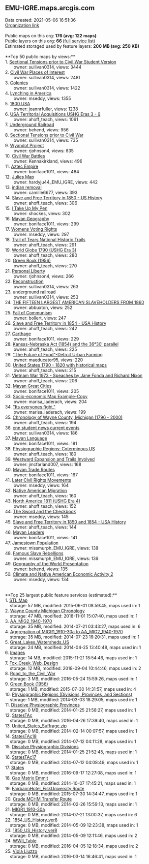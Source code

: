 <h2>EMU-IGRE.maps.arcgis.com</h2> Data created: 2021-05-06 16:51:36 <br /><a target='new' href='https://EMU-IGRE.maps.arcgis.com'>Organization link</a><br /><br />Public maps on this org: <b>176 (avg: 122 maps)</b><br />Public layers on this org: <b>66 </b>(<a target='new' href='https://services.arcgis.com/6Js2j2vlKnHbGkut/ArcGIS/rest/services'>full service list</a>)<br />Estimated storaged used by feature layers: <b>200 MB (avg: 250 KB)</b><br /><br />**Top 50 public maps by views:**<br />  1. <a target='new' href='https://www.arcgis.com/home/item.html?id=37bb3e4ace114a9f9c3f1ab56849e3fb'>Sectional Tensions prior to Civil War Student Version</a> <br />  &nbsp;&nbsp;&nbsp;&nbsp; &nbsp;&nbsp;owner: sullivan0314, views: 3444<br />  2. <a target='new' href='https://www.arcgis.com/home/item.html?id=23b34f28befb4b4aa3853671b7c12bc1'>Civil War Places of Interest</a> <br />  &nbsp;&nbsp;&nbsp;&nbsp; &nbsp;&nbsp;owner: sullivan0314, views: 2481<br />  3. <a target='new' href='https://www.arcgis.com/home/item.html?id=13c8de701efc42b28c6d0265c28b8064'>Colonies</a> <br />  &nbsp;&nbsp;&nbsp;&nbsp; &nbsp;&nbsp;owner: sullivan0314, views: 1422<br />  4. <a target='new' href='https://www.arcgis.com/home/item.html?id=12725b8a46484169b02bbe9aae1f207f'>Lynching in America</a> <br />  &nbsp;&nbsp;&nbsp;&nbsp; &nbsp;&nbsp;owner: mseddy, views: 1355<br />  5. <a target='new' href='https://www.arcgis.com/home/item.html?id=5955e126ae76448aa419698a1d1e8a40'>1800 USA</a> <br />  &nbsp;&nbsp;&nbsp;&nbsp; &nbsp;&nbsp;owner: joannrfuller, views: 1238<br />  6. <a target='new' href='https://www.arcgis.com/home/item.html?id=4295867c72094e7da21a5c1fd85d9100'>USA Territorial Acquisitions USHG Eras 3 - 6</a> <br />  &nbsp;&nbsp;&nbsp;&nbsp; &nbsp;&nbsp;owner: ahoff_teach, views: 1061<br />  7. <a target='new' href='https://www.arcgis.com/home/item.html?id=51512dc7e33047cebf9cd2f649a638bd'>Underground Railroad</a> <br />  &nbsp;&nbsp;&nbsp;&nbsp; &nbsp;&nbsp;owner: behend, views: 956<br />  8. <a target='new' href='https://www.arcgis.com/home/item.html?id=078a54810c4c424fb5a937f2debcd2e7'>Sectional Tensions prior to Civil War</a> <br />  &nbsp;&nbsp;&nbsp;&nbsp; &nbsp;&nbsp;owner: sullivan0314, views: 735<br />  9. <a target='new' href='https://www.arcgis.com/home/item.html?id=3de3bf9b570b422fbd83e29b25ad8d73'>Wyandot Project</a> <br />  &nbsp;&nbsp;&nbsp;&nbsp; &nbsp;&nbsp;owner: rjohnson4, views: 635<br />  10. <a target='new' href='https://www.arcgis.com/home/item.html?id=6a2a57eb16b24701896c6f0346048539'>Civil War Battles</a> <br />  &nbsp;&nbsp;&nbsp;&nbsp; &nbsp;&nbsp;owner: Kennakirkland, views: 496<br />  11. <a target='new' href='https://www.arcgis.com/home/item.html?id=5bfd68c5a4874daab3cddea682a0fd88'>Aztec Empire</a> <br />  &nbsp;&nbsp;&nbsp;&nbsp; &nbsp;&nbsp;owner: boniface1011, views: 484<br />  12. <a target='new' href='https://www.arcgis.com/home/item.html?id=73bd3890439346538736ca3bbd16ff8f'>Julies Map</a> <br />  &nbsp;&nbsp;&nbsp;&nbsp; &nbsp;&nbsp;owner: hardyju44_EMU_IGRE, views: 442<br />  13. <a target='new' href='https://www.arcgis.com/home/item.html?id=45d0618a497b4698b4dc6c6a8243fecb'>indian removal</a> <br />  &nbsp;&nbsp;&nbsp;&nbsp; &nbsp;&nbsp;owner: camille6677, views: 393<br />  14. <a target='new' href='https://www.arcgis.com/home/item.html?id=7af128207ca640a682da2fe767410241'>Slave and Free Territory in 1850  - US History</a> <br />  &nbsp;&nbsp;&nbsp;&nbsp; &nbsp;&nbsp;owner: ahoff_teach, views: 306<br />  15. <a target='new' href='https://www.arcgis.com/home/item.html?id=1d058fbb7fe2483dbf52cfe66ebdb609'>I Take Up My Pen</a> <br />  &nbsp;&nbsp;&nbsp;&nbsp; &nbsp;&nbsp;owner: shockes, views: 302<br />  16. <a target='new' href='https://www.arcgis.com/home/item.html?id=879a73860f444fef92960650c8055ea0'>Mayan Geography</a> <br />  &nbsp;&nbsp;&nbsp;&nbsp; &nbsp;&nbsp;owner: boniface1011, views: 299<br />  17. <a target='new' href='https://www.arcgis.com/home/item.html?id=dcae96c320474063adc4ef9b12dc3539'>Womens Voting Rights</a> <br />  &nbsp;&nbsp;&nbsp;&nbsp; &nbsp;&nbsp;owner: mseddy, views: 297<br />  18. <a target='new' href='https://www.arcgis.com/home/item.html?id=cfad452ebaeb4891986df5ff07de60e9'>Trail of Tears National Historic Trails</a> <br />  &nbsp;&nbsp;&nbsp;&nbsp; &nbsp;&nbsp;owner: ahoff_teach, views: 291<br />  19. <a target='new' href='https://www.arcgis.com/home/item.html?id=18c3539021264d9fa81e84ed3eaf5f9e'>World Globe 1790 (USHG Era 3)</a> <br />  &nbsp;&nbsp;&nbsp;&nbsp; &nbsp;&nbsp;owner: ahoff_teach, views: 280<br />  20. <a target='new' href='https://www.arcgis.com/home/item.html?id=4cb446d5cf154b3794d56ec2644f689b'>Green Book (1956)</a> <br />  &nbsp;&nbsp;&nbsp;&nbsp; &nbsp;&nbsp;owner: ahoff_teach, views: 270<br />  21. <a target='new' href='https://www.arcgis.com/home/item.html?id=ca5ae50427b6457e8ba44c5a29ed59db'>Personal Liberty</a> <br />  &nbsp;&nbsp;&nbsp;&nbsp; &nbsp;&nbsp;owner: rjohnson4, views: 266<br />  22. <a target='new' href='https://www.arcgis.com/home/item.html?id=d2d75d08db4c426da4bec22cfe4bf45c'>Reconstruction</a> <br />  &nbsp;&nbsp;&nbsp;&nbsp; &nbsp;&nbsp;owner: sullivan0314, views: 263<br />  23. <a target='new' href='https://www.arcgis.com/home/item.html?id=bd6e15308c044c0b8f83275f3837cbe7'>underground railroad</a> <br />  &nbsp;&nbsp;&nbsp;&nbsp; &nbsp;&nbsp;owner: sullivan0314, views: 253<br />  24. <a target='new' href='https://www.arcgis.com/home/item.html?id=d7dacc65fcb3424e91de9fcf9d7e82d9'>THE FIFTEEN LARGEST AMERICAN SLAVEHOLDERS FROM 1860</a> <br />  &nbsp;&nbsp;&nbsp;&nbsp; &nbsp;&nbsp;owner: abbuxton, views: 252<br />  25. <a target='new' href='https://www.arcgis.com/home/item.html?id=7dada074de4d43e28e2e6af8e5e8fcdb'>Fall of Communism</a> <br />  &nbsp;&nbsp;&nbsp;&nbsp; &nbsp;&nbsp;owner: bollert, views: 247<br />  26. <a target='new' href='https://www.arcgis.com/home/item.html?id=b7d21acfd05f43fdb181329a15a52fc5'>Slave and Free Territory in 1854  - USA History</a> <br />  &nbsp;&nbsp;&nbsp;&nbsp; &nbsp;&nbsp;owner: ahoff_teach, views: 242<br />  27. <a target='new' href='https://www.arcgis.com/home/item.html?id=0fa8e8bc433d4c85a494b284e0938ee8'>Carthage</a> <br />  &nbsp;&nbsp;&nbsp;&nbsp; &nbsp;&nbsp;owner: boniface1011, views: 229<br />  28. <a target='new' href='https://www.arcgis.com/home/item.html?id=0525faa92b8c4ca4b7512f1c412cc923'>Kansas-Nebraska Act (1854) and the 36°30′ parallel</a> <br />  &nbsp;&nbsp;&nbsp;&nbsp; &nbsp;&nbsp;owner: ahoff_teach, views: 225<br />  29. <a target='new' href='https://www.arcgis.com/home/item.html?id=e6b5f9048a2e4fc397a4ea05a79ce0ba'>"The Future of Food"-Detroit Urban Farming</a> <br />  &nbsp;&nbsp;&nbsp;&nbsp; &nbsp;&nbsp;owner: maeducator95, views: 220<br />  30. <a target='new' href='https://www.arcgis.com/home/item.html?id=0e7050905c8c4765bf8c6f7a4ab98996'>United States 1790 - 1820 with historical maps</a> <br />  &nbsp;&nbsp;&nbsp;&nbsp; &nbsp;&nbsp;owner: ahoff_teach, views: 215<br />  31. <a target='new' href='https://www.arcgis.com/home/item.html?id=627eb22b874442d4891ddc7579eabc72'>Vietnam War 1973 -  Speaches by Jane Fonda and Richard Nixon</a> <br />  &nbsp;&nbsp;&nbsp;&nbsp; &nbsp;&nbsp;owner: ahoff_teach, views: 206<br />  32. <a target='new' href='https://www.arcgis.com/home/item.html?id=fa9166a2157b4a1891e6561a282f26e2'>Mayan Great Cities</a> <br />  &nbsp;&nbsp;&nbsp;&nbsp; &nbsp;&nbsp;owner: boniface1011, views: 205<br />  33. <a target='new' href='https://www.arcgis.com/home/item.html?id=962b6ae56c9f409bbfa4364c387772b4'>Socio-economic Map Example-Copy</a> <br />  &nbsp;&nbsp;&nbsp;&nbsp; &nbsp;&nbsp;owner: marisa_laderach, views: 204<br />  34. <a target='new' href='https://www.arcgis.com/home/item.html?id=bc682a15e6b546f7b726ce802ff5bb6e'>"Its everyones fight."</a> <br />  &nbsp;&nbsp;&nbsp;&nbsp; &nbsp;&nbsp;owner: marisa_laderach, views: 199<br />  35. <a target='new' href='https://www.arcgis.com/home/item.html?id=b68b2ff695614264a3216fa44eff8c1a'>Chronology of Wayne County, Michigan (1796 - 2000)</a> <br />  &nbsp;&nbsp;&nbsp;&nbsp; &nbsp;&nbsp;owner: ahoff_teach, views: 194<br />  36. <a target='new' href='https://www.arcgis.com/home/item.html?id=f42c73d64a3e413a91c7977723ae3c0d'>cnn student news current events</a> <br />  &nbsp;&nbsp;&nbsp;&nbsp; &nbsp;&nbsp;owner: sullivan0314, views: 186<br />  37. <a target='new' href='https://www.arcgis.com/home/item.html?id=45121cd2d6cc461c8582739411800226'>Mayan Language</a> <br />  &nbsp;&nbsp;&nbsp;&nbsp; &nbsp;&nbsp;owner: boniface1011, views: 181<br />  38. <a target='new' href='https://www.arcgis.com/home/item.html?id=ea6ac78e51644f1b99ef1a9d04e2d944'>Physiographic Regions: Coterminous US</a> <br />  &nbsp;&nbsp;&nbsp;&nbsp; &nbsp;&nbsp;owner: ahoff_teach, views: 180<br />  39. <a target='new' href='https://www.arcgis.com/home/item.html?id=e4a9999b1a964c05adc45b734f7c6687'>Westward Expansion and Trails Involved</a> <br />  &nbsp;&nbsp;&nbsp;&nbsp; &nbsp;&nbsp;owner: jmcfarland007, views: 168<br />  40. <a target='new' href='https://www.arcgis.com/home/item.html?id=99b9bb35094d4cd6b5d38d162cbc55fc'>Mayan Trade Routes</a> <br />  &nbsp;&nbsp;&nbsp;&nbsp; &nbsp;&nbsp;owner: boniface1011, views: 167<br />  41. <a target='new' href='https://www.arcgis.com/home/item.html?id=061544a465f4477284c1a4a2c59818bd'>Later Civil Rights Movements</a> <br />  &nbsp;&nbsp;&nbsp;&nbsp; &nbsp;&nbsp;owner: mseddy, views: 164<br />  42. <a target='new' href='https://www.arcgis.com/home/item.html?id=d99132a82c5e430d922e4d217767775b'>Native American Migration</a> <br />  &nbsp;&nbsp;&nbsp;&nbsp; &nbsp;&nbsp;owner: ahoff_teach, views: 160<br />  43. <a target='new' href='https://www.arcgis.com/home/item.html?id=087583ad777341998d69b5cc1ee16552'>North America 1811  (USHG Era 4)</a> <br />  &nbsp;&nbsp;&nbsp;&nbsp; &nbsp;&nbsp;owner: ahoff_teach, views: 152<br />  44. <a target='new' href='https://www.arcgis.com/home/item.html?id=a41f6585176c4d3e8c3bd5abe13200db'>The Sword and the Checkbook</a> <br />  &nbsp;&nbsp;&nbsp;&nbsp; &nbsp;&nbsp;owner: mseddy, views: 145<br />  45. <a target='new' href='https://www.arcgis.com/home/item.html?id=8a34e536858040fcb4d1c4c1a68fe96e'>Slave and Free Territory in 1850 and 1854  - USA History</a> <br />  &nbsp;&nbsp;&nbsp;&nbsp; &nbsp;&nbsp;owner: ahoff_teach, views: 144<br />  46. <a target='new' href='https://www.arcgis.com/home/item.html?id=813664ea183c48ad8c75f64fb73607d6'>Mayan Leaders</a> <br />  &nbsp;&nbsp;&nbsp;&nbsp; &nbsp;&nbsp;owner: boniface1011, views: 141<br />  47. <a target='new' href='https://www.arcgis.com/home/item.html?id=b451ca6d60d3428d8a84f212c04e7711'>Jamestown Population</a> <br />  &nbsp;&nbsp;&nbsp;&nbsp; &nbsp;&nbsp;owner: missmurph_EMU_IGRE, views: 138<br />  48. <a target='new' href='https://www.arcgis.com/home/item.html?id=3fd43e8674f14123a2fa97ac72dd516a'>Famous Slave Rebellions</a> <br />  &nbsp;&nbsp;&nbsp;&nbsp; &nbsp;&nbsp;owner: missmurph_EMU_IGRE, views: 136<br />  49. <a target='new' href='https://www.arcgis.com/home/item.html?id=74e53d32c6e34beda72aa1de0a157cd3'>Geography of the World Presentation</a> <br />  &nbsp;&nbsp;&nbsp;&nbsp; &nbsp;&nbsp;owner: behend, views: 135<br />  50. <a target='new' href='https://www.arcgis.com/home/item.html?id=f9880b2cc8db42a6a6b8155c243a871a'>Climate and Native American Economic Activity 2</a> <br />  &nbsp;&nbsp;&nbsp;&nbsp; &nbsp;&nbsp;owner: mseddy, views: 134<br /><br /><br />**Top 25 largest public feature services (estimated):**<br /> 1. <a target='new' href='https://www.arcgis.com/home/item.html?id=9ab96937682a42bf86c6ae979a9c3558'>STL Map</a><br /> &nbsp;&nbsp;&nbsp;&nbsp;storage: 57 MB, modified: 2015-06-01 08:59:45, maps used in: 1<br /> 2. <a target='new' href='https://www.arcgis.com/home/item.html?id=df7a2a1391624093bd0a6ff7f36c5fd2'>Wayne County Michigan Chronology</a><br /> &nbsp;&nbsp;&nbsp;&nbsp;storage: 47 MB, modified: 2018-11-01 15:07:40, maps used in: 1<br /> 3. <a target='new' href='https://www.arcgis.com/home/item.html?id=8d4e8a2d81e64422ba96ee0bb966e85e'>AA_MIG2_1940-1970</a><br /> &nbsp;&nbsp;&nbsp;&nbsp;storage: 35 MB, modified: 2014-07-21 03:43:27, maps used in: 6<br /> 4. <a target='new' href='https://www.arcgis.com/home/item.html?id=8672b703e6f44ba7a94247dee338a095'>Aggregation of MIGR1_1910-30a to AA_MIG2_1940-1970</a><br /> &nbsp;&nbsp;&nbsp;&nbsp;storage: 35 MB, modified: 2014-07-23 16:20:31, maps used in: 1<br /> 5. <a target='new' href='https://www.arcgis.com/home/item.html?id=aca0762c42764c5cbd6642f49c6746a6'>Great_Lakes_Watersheds_US</a><br /> &nbsp;&nbsp;&nbsp;&nbsp;storage: 24 MB, modified: 2014-04-25 13:40:48, maps used in: 1<br /> 6. <a target='new' href='https://www.arcgis.com/home/item.html?id=961dd7e0e8d54234b4a42392737ed02e'>Images</a><br /> &nbsp;&nbsp;&nbsp;&nbsp;storage: 14 MB, modified: 2015-11-21 18:54:46, maps used in: 1<br /> 7. <a target='new' href='https://www.arcgis.com/home/item.html?id=d68a4cd22b21419ba7a5d596a0c0433d'>Fox_Creek_Web_Design</a><br /> &nbsp;&nbsp;&nbsp;&nbsp;storage: 12 MB, modified: 2018-09-04 10:44:46, maps used in: 2<br /> 8. <a target='new' href='https://www.arcgis.com/home/item.html?id=83702533da4c4444b4987a9c14e94310'>Road_to_the_Civil_War</a><br /> &nbsp;&nbsp;&nbsp;&nbsp;storage: 3 MB, modified: 2016-05-24 15:59:26, maps used in: 1<br /> 9. <a target='new' href='https://www.arcgis.com/home/item.html?id=866b348e0cd741d48392e8d59c29c252'>Green Book (1956)</a><br /> &nbsp;&nbsp;&nbsp;&nbsp;storage: 1 MB, modified: 2015-07-30 14:31:57, maps used in: 4<br /> 10. <a target='new' href='https://www.arcgis.com/home/item.html?id=6a81434a416646e38d8f8f4f40fec5a7'>Physiographic Regions (Divisions, Provinces, and Sections)</a><br /> &nbsp;&nbsp;&nbsp;&nbsp;storage: 1 MB, modified: 2014-03-03 18:29:05, maps used in: 1<br /> 11. <a target='new' href='https://www.arcgis.com/home/item.html?id=ba5a560bc0754544b1ca2957e7ccb8d5'>Dissolve Physiographic Provinces</a><br /> &nbsp;&nbsp;&nbsp;&nbsp;storage: 0 MB, modified: 2014-01-25 21:58:27, maps used in: 1<br /> 12. <a target='new' href='https://www.arcgis.com/home/item.html?id=ed0aedc23cc34a6ea8560375a40544a8'>StatesTAc</a><br /> &nbsp;&nbsp;&nbsp;&nbsp;storage: 0 MB, modified: 2016-04-26 17:39:40, maps used in: 1<br /> 13. <a target='new' href='https://www.arcgis.com/home/item.html?id=d7c4938add1b40ac9243bd0831ad1cd4'>United_States_Suffrage.zip</a><br /> &nbsp;&nbsp;&nbsp;&nbsp;storage: 0 MB, modified: 2014-02-14 00:07:57, maps used in: 1<br /> 14. <a target='new' href='https://www.arcgis.com/home/item.html?id=032203baa6d64572ab54021f3cb755c0'>StatesTAc18</a><br /> &nbsp;&nbsp;&nbsp;&nbsp;storage: 0 MB, modified: 2014-07-12 04:11:28, maps used in: 1<br /> 15. <a target='new' href='https://www.arcgis.com/home/item.html?id=45d400adfa9e4914980c91d307b4792d'>Dissolve Physiographic Divisions</a><br /> &nbsp;&nbsp;&nbsp;&nbsp;storage: 0 MB, modified: 2014-01-25 21:52:45, maps used in: 1<br /> 16. <a target='new' href='https://www.arcgis.com/home/item.html?id=0bd2bc6166cc4fc5a51d47516821f39f'>StatesTAc17</a><br /> &nbsp;&nbsp;&nbsp;&nbsp;storage: 0 MB, modified: 2014-07-12 04:08:49, maps used in: 1<br /> 17. <a target='new' href='https://www.arcgis.com/home/item.html?id=33c8eda54106480984e37362198c83b6'>States</a><br /> &nbsp;&nbsp;&nbsp;&nbsp;storage: 0 MB, modified: 2016-09-17 12:27:08, maps used in: 1<br /> 18. <a target='new' href='https://www.arcgis.com/home/item.html?id=997d80a9e0ad4d8793034dd54227aa61'>Gap Matrix Emmit</a><br /> &nbsp;&nbsp;&nbsp;&nbsp;storage: 0 MB, modified: 2014-10-07 17:45:21, maps used in: 1<br /> 19. <a target='new' href='https://www.arcgis.com/home/item.html?id=9406be6c49a44bc2b0ada3542cc8769e'>FairbairnHotel_FiskUniversity Route</a><br /> &nbsp;&nbsp;&nbsp;&nbsp;storage: 0 MB, modified: 2015-07-30 14:34:47, maps used in: 1<br /> 20. <a target='new' href='https://www.arcgis.com/home/item.html?id=8a2fe776c0db4e9198d2674f51ce464f'>Crude MCHM Transfer Route</a><br /> &nbsp;&nbsp;&nbsp;&nbsp;storage: 0 MB, modified: 2014-02-26 15:59:13, maps used in: 1<br /> 21. <a target='new' href='https://www.arcgis.com/home/item.html?id=9fedfde8dfc642468b132fd698b82d10'>MIGR1_1910-30a</a><br /> &nbsp;&nbsp;&nbsp;&nbsp;storage: 0 MB, modified: 2014-07-21 13:00:37, maps used in: 6<br /> 22. <a target='new' href='https://www.arcgis.com/home/item.html?id=b4869ffad46b4dbab7f322b0b25e89a6'>1854_US_History_ver8</a><br /> &nbsp;&nbsp;&nbsp;&nbsp;storage: 0 MB, modified: 2014-05-09 12:23:38, maps used in: 1<br /> 23. <a target='new' href='https://www.arcgis.com/home/item.html?id=1250762c7786472ca36438cfe75e3cb9'>1850_US_History_ver8</a><br /> &nbsp;&nbsp;&nbsp;&nbsp;storage: 0 MB, modified: 2014-05-09 12:11:46, maps used in: 2<br /> 24. <a target='new' href='https://www.arcgis.com/home/item.html?id=9bdc4183737c4e22a30d87cca112103a'>WWII_Table</a><br /> &nbsp;&nbsp;&nbsp;&nbsp;storage: 0 MB, modified: 2016-04-05 12:18:34, maps used in: 2<br /> 25. <a target='new' href='https://www.arcgis.com/home/item.html?id=fd24e454374641a0aac62d7ca649e09c'>Viola Liuzzo</a><br /> &nbsp;&nbsp;&nbsp;&nbsp;storage: 0 MB, modified: 2016-03-14 16:46:41, maps used in: 1<br />